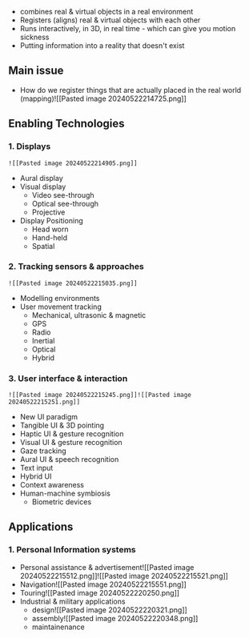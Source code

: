 - combines real & virtual objects in a real environment
- Registers (aligns) real & virtual objects with each other
- Runs interactively, in 3D, in real time - which can give you motion sickness
- Putting information into a reality that doesn't exist
## Main issue
- How do we register things that are actually placed in the real world (mapping)![[Pasted image 20240522214725.png]]
## Enabling Technologies
### 1. Displays
	![[Pasted image 20240522214905.png]]
- Aural display
- Visual display
	- Video see-through
	- Optical see-through
	- Projective
- Display Positioning
	- Head worn
	- Hand-held
	- Spatial
### 2. Tracking sensors & approaches
	![[Pasted image 20240522215035.png]]
- Modelling environments
- User movement tracking
	- Mechanical, ultrasonic & magnetic
	- GPS
	- Radio
	- Inertial
	- Optical
	- Hybrid
### 3. User interface & interaction
	![[Pasted image 20240522215245.png]]![[Pasted image 20240522215251.png]]
- New UI paradigm
- Tangible UI & 3D pointing
- Haptic UI & gesture recognition
- Visual UI & gesture recognition
- Gaze tracking
- Aural UI & speech recognition
- Text input
- Hybrid UI
- Context awareness
- Human-machine symbiosis
	- Biometric devices
## Applications
### 1. Personal Information systems
- Personal assistance & advertisement![[Pasted image 20240522215512.png]]![[Pasted image 20240522215521.png]]
- Navigation![[Pasted image 20240522215551.png]]
- Touring![[Pasted image 20240522220250.png]]
- Industrial & military applications 
	- design![[Pasted image 20240522220321.png]]
	- assembly![[Pasted image 20240522220348.png]]
	- maintainenance